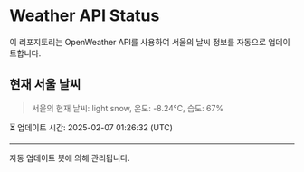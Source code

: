 
# Weather API Status

이 리포지토리는 OpenWeather API를 사용하여 서울의 날씨 정보를 자동으로 업데이트합니다.

## 현재 서울 날씨
> 서울의 현재 날씨: light snow, 온도: -8.24°C, 습도: 67%

⏳ 업데이트 시간: 2025-02-07 01:26:32 (UTC)

---
자동 업데이트 봇에 의해 관리됩니다.
